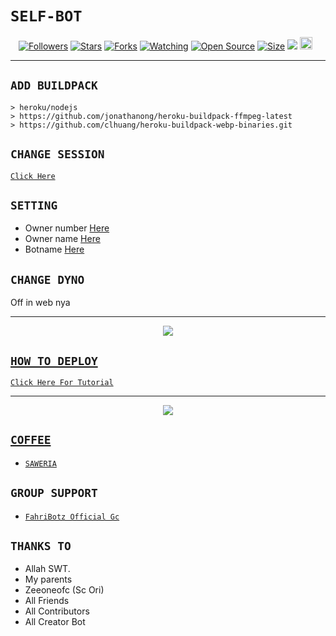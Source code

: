 # ```SELF-BOT```
<p align="center">
<a href="https://github.com/BOTZ4YOU/followers"><img title="Followers" src="https://img.shields.io/github/followers/BOTZ4YOU?color=red&style=flat-square"></a>
<a href="https://github.com/BOTZ4YOU/FahriBotzWaV6/stargazers/"><img title="Stars" src="https://img.shields.io/github/stars/BOTZ4YOU/FahriBotzWaV6?color=blue&style=flat-square"></a>
<a href="https://github.com/BOTZ4YOU/FahriBotzWaV6/network/members"><img title="Forks" src="https://img.shields.io/github/forks/BOTZ4YOU/FahriBotzWaV6?color=red&style=flat-square"></a>
<a href="https://github.com/BOTZ4YOU/FahriBotzWaV6/watchers"><img title="Watching" src="https://img.shields.io/github/watchers/BOTZ4YOU/FahriBotzWaV6?label=Watchers&color=blue&style=flat-square"></a>
<a href="https://github.com/BOTZ4YOU/FahriBotzWaV6"><img title="Open Source" src="https://badges.frapsoft.com/os/v2/open-source.svg?v=103"></a>
<a href="https://github.com/BOTZ4YOU/FahriBotzWaV6/"><img title="Size" src="https://img.shields.io/github/repo-size/BOTZ4YOU/FahriBotzWaV6?style=flat-square&color=green"></a>
<a href="https://hits.seeyoufarm.com"><img src="https://hits.seeyoufarm.com/api/count/incr/badge.svg?url=https%3A%2F%2Fgithub.com%2Fzeeoneofc%2FAlphab0t12&count_bg=%2379C83D&title_bg=%23555555&icon=probot.svg&icon_color=%2300FF6D&title=hits&edge_flat=false"/></a>
<a href="https://github.com/BOTZ4YOU/FahriBotzWaV6/graphs/commit-activity"><img height="20" src="https://img.shields.io/badge/Maintained%3F-yes-green.svg"></a>&nbsp;&nbsp;
</p>
<p align='center'>
    </p>

-------

## `ADD BUILDPACK`

```
> heroku/nodejs
> https://github.com/jonathanong/heroku-buildpack-ffmpeg-latest
> https://github.com/clhuang/heroku-buildpack-webp-binaries.git
```

## `CHANGE SESSION`

[`Click Here`](https://github.com/BOTZ4YOU/FahriBotzWaV6/blob/master/session.json#L1)

## `SETTING`

- Owner number [Here](https://github.com/BOTZ4YOU/FahriBotzWaV6/blob/master/settings.json#L1)
- Owner name [Here](https://github.com/BOTZ4YOU/FahriBotzWaV6/blob/master/settings.json#L1)
- Botname [Here](https://github.com/BOTZ4YOU/FahriBotzWaV6/blob/master/settings.json#L1)

## `CHANGE DYNO`

Off in web nya

----------

<p align="center">
  <a href="https://youtu.be/_CP2_1Yqauo"><img src="https://a.top4top.io/p_20888ybra1.jpg" />
</p>

## ```HOW TO DEPLOY```

[`Click Here For Tutorial`](https://youtu.be/5HgB__wARjM)<br>

----------

<p align="center">
  <a href="https://youtu.be/_CP2_1Yqauo"><img src="https://a.top4top.io/p_2081imvxm1.jpg" />
</p>


## ```COFFEE```

- [`SAWERIA`](https://saweria.co/FahriBotz)

## ```GROUP SUPPORT```

- [`FahriBotz Official Gc`](https://chat.whatsapp.com/BeJH7mw5pM5H8siiYyuqaO)

## `THANKS TO`

- Allah SWT.
- My parents
- Zeeoneofc (Sc Ori)
- All Friends
- All Contributors
- All Creator Bot
